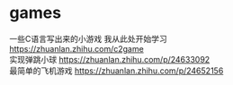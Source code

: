 # games
一些C语言写出来的小游戏
我从此处开始学习
</br>
https://zhuanlan.zhihu.com/c2game
</br>
实现弹跳小球 https://zhuanlan.zhihu.com/p/24633092
</br>
最简单的飞机游戏 https://zhuanlan.zhihu.com/p/24652156
